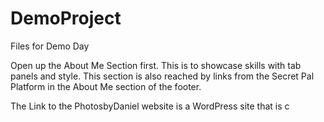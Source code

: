 # DemoProject
Files for Demo Day

Open up the About Me Section first.  This is to showcase skills with tab panels and style.  This section is also reached by links from the Secret Pal Platform in the About Me section of the footer. 

The Link to the PhotosbyDaniel website is a WordPress site that is c
